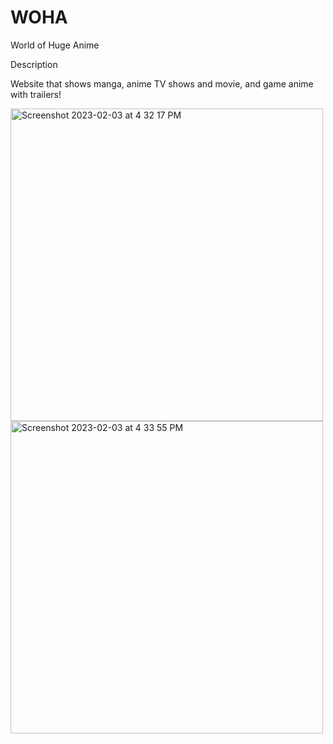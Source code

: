 
# WOHA
World of Huge Anime

Description

Website that shows manga, anime TV shows and movie, and game anime with trailers!

<img width="500" alt="Screenshot 2023-02-03 at 4 32 17 PM" src="https://user-images.githubusercontent.com/90911288/216715588-1515ff51-9b78-49a7-a4b3-c416de0b4b57.png">
<img width="500" alt="Screenshot 2023-02-03 at 4 33 55 PM" src="https://user-images.githubusercontent.com/90911288/216715605-396198d8-3377-4453-a4cf-b1ad532dc8b9.png">
